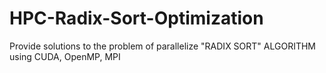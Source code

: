 # HPC-Radix-Sort-Optimization
Provide solutions to the problem of parallelize "RADIX SORT" ALGORITHM using CUDA, OpenMP, MPI 
